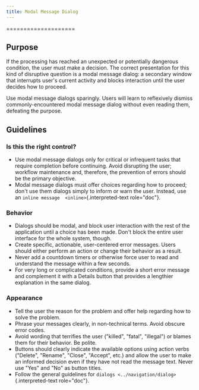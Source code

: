 ```yaml
---
title: Modal Message Dialog
---
```

====================

Purpose
-------

If the processing has reached an unexpected or potentially dangerous
condition, the user must make a decision. The correct presentation for
this kind of disruptive question is a modal message dialog: a secondary
window that interrupts user\'s current activity and blocks interaction
until the user decides how to proceed.

Use modal message dialogs sparingly. Users will learn to reflexively
dismiss commonly-encountered modal message dialog without even reading
them, defeating the purpose.

Guidelines
----------

### Is this the right control?

-   Use modal message dialogs only for critical or infrequent tasks that
    require completion before continuing. Avoid disrupting the user;
    workflow maintenance and, therefore, the prevention of errors should
    be the primary objective.
-   Modal message dialogs must offer choices regarding how to proceed;
    don't use them dialogs simply to inform or warn the user. Instead,
    use an `inline message  <inline>`{.interpreted-text role="doc"}.

### Behavior

-   Dialogs should be modal, and block user interaction with the rest of
    the application until a choice has been made. Don\'t block the
    entire user interface for the whole system, though.
-   Create specific, actionable, user-centered error messages. Users
    should either perform an action or change their behavior as a
    result.
-   Never add a countdown timers or otherwise force user to read and
    understand the message within a few seconds.
-   For very long or complicated conditions, provide a short error
    message and complement it with a Details button that provides a
    lengthier explanation in the same dialog.

### Appearance

-   Tell the user the reason for the problem and offer help regarding
    how to solve the problem.
-   Phrase your messages clearly, in non-technical terms. Avoid obscure
    error codes.
-   Avoid wording that terrifies the user (\"killed\", \"fatal\",
    \"illegal\") or blames them for their behavior. Be polite.
-   Buttons should clearly indicate the available options using action
    verbs (\"Delete\", \"Rename\", \"Close\", \"Accept\", etc.) and
    allow the user to make an informed decision even if they have not
    read the message text. Never use \"Yes\" and \"No\" as button
    titles.
-   Follow the general guidelines for
    `dialogs <../navigation/dialog>`{.interpreted-text role="doc"}.
